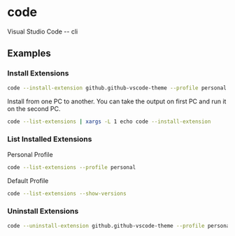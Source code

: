 # code

Visual Studio Code -- cli

## Examples

### Install Extensions

```bash
code --install-extension github.github-vscode-theme --profile personal
```

Install from one PC to another. You can take the output on first PC and run it on the second PC.

```bash
code --list-extensions | xargs -L 1 echo code --install-extension
```

### List Installed Extensions

Personal Profile

```bash
code --list-extensions --profile personal
```

Default Profile

```bash
code --list-extensions --show-versions
```

### Uninstall Extensions

```bash
code --uninstall-extension github.github-vscode-theme --profile personal
```